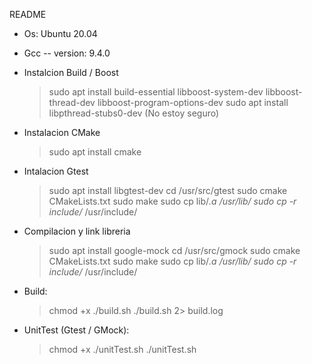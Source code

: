README

* Os: Ubuntu 20.04
* Gcc -- version: 9.4.0

* Instalcion Build / Boost
	> sudo apt install build-essential libboost-system-dev libboost-thread-dev libboost-program-options-dev
	> sudo apt install libpthread-stubs0-dev (No estoy seguro)


* Instalacion CMake
	> sudo apt install cmake


* Intalacion Gtest
	> sudo apt install libgtest-dev
	> cd /usr/src/gtest
	> sudo cmake CMakeLists.txt
	> sudo make
	> sudo cp lib/*.a /usr/lib/
	> sudo cp -r include/* /usr/include/


* Compilacion y link libreria
	> sudo apt install google-mock
	> cd /usr/src/gmock
	> sudo cmake CMakeLists.txt
	> sudo make
	> sudo cp lib/*.a /usr/lib/
	> sudo cp -r include/* /usr/include/

* Build:
	> chmod +x ./build.sh
	> ./build.sh 2> build.log

* UnitTest (Gtest / GMock):
	> chmod +x ./unitTest.sh
	> ./unitTest.sh
